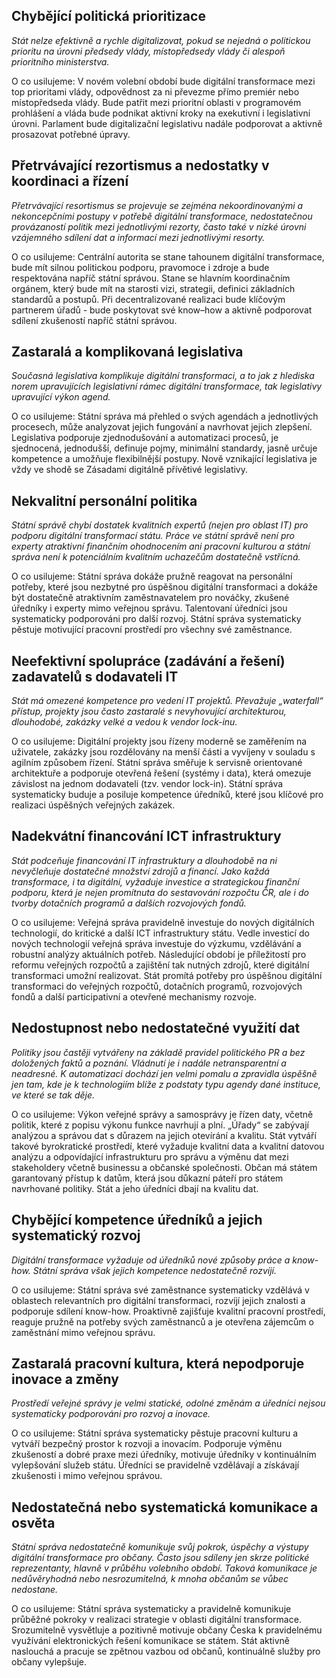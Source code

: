 ## Chybějící politická prioritizace

_Stát nelze efektivně a rychle digitalizovat, pokud se nejedná o politickou prioritu na úrovni předsedy vlády, místopředsedy vlády či alespoň prioritního ministerstva._

O co usilujeme:
V novém volební období bude digitální transformace mezi top prioritami vlády, odpovědnost za ni převezme přímo premiér nebo místopředseda vlády. Bude patřit mezi prioritní oblasti v programovém prohlášení a vláda bude podnikat aktivní kroky na exekutivní i legislativní úrovni. Parlament bude digitalizační legislativu nadále podporovat a aktivně prosazovat potřebné úpravy.


## Přetrvávající rezortismus a nedostatky v koordinaci a řízení

_Přetrvávající resortismus se projevuje se zejména nekoordinovanými a nekoncepčními postupy v potřebě digitální transformace, nedostatečnou provázaností politik mezi jednotlivými rezorty, často také v nízké úrovni vzájemného sdílení dat a informací mezi jednotlivými resorty._

O co usilujeme:
Centrální autorita se stane tahounem digitální transformace, bude mít silnou politickou podporu, pravomoce i zdroje a bude respektována napříč státní správou.
Stane se hlavním koordinačním orgánem, který bude mít na starosti vizi, strategii, definici základních standardů a postupů. Při decentralizované realizaci bude klíčovým partnerem úřadů - bude poskytovat své know–how a aktivně podporovat sdílení zkušeností napříč státní správou.


## Zastaralá a komplikovaná legislativa

_Současná legislativa komplikuje digitální transformaci, a to jak z hlediska norem upravujících legislativní rámec digitální transformace, tak legislativy upravující výkon agend._

O co usilujeme:
Státní správa má přehled o svých agendách a jednotlivých procesech, může analyzovat jejich fungování a navrhovat jejich zlepšení. Legislativa podporuje zjednodušování a automatizaci procesů, je sjednocená, jednodušší, definuje pojmy, minimální standardy, jasně určuje kompetence a umožňuje flexibilnější postupy. 
Nově vznikající legislativa je vždy ve shodě se Zásadami digitálně přívětivé legislativy.



## Nekvalitní personální politika

_Státní správě chybí dostatek kvalitních expertů (nejen pro oblast IT) pro podporu digitální transformací státu. Práce ve státní správě není pro experty atraktivní finančním ohodnocením ani pracovní kulturou a státní správa není k potenciálním kvalitním uchazečům dostatečně vstřícná._

O co usilujeme:
Státní správa dokáže pružně reagovat na personální potřeby, které jsou nezbytné pro úspěšnou digitální transformaci a dokáže být dostatečně atraktivním zaměstnavatelem pro nováčky, zkušené úředníky i experty mimo veřejnou správu. Talentovaní úředníci jsou systematicky podporováni pro další rozvoj. Státní správa systematicky pěstuje motivující pracovní prostředí pro všechny své zaměstnance.
 


## Neefektivní spolupráce (zadávání a řešení) zadavatelů s dodavateli IT

_Stát má omezené kompetence pro vedení IT projektů. Převažuje „waterfall“ přístup, projekty jsou často zastaralé s nevyhovující architekturou, dlouhodobé, zakázky velké a vedou k vendor lock-inu._

O co usilujeme:
Digitální projekty jsou řízeny moderně se zaměřením na uživatele, zakázky jsou rozdělovány na menší části a vyvíjeny v souladu s agilním způsobem řízení. 
Státní správa směřuje k servisně orientované architektuře a podporuje otevřená řešení (systémy i data), která omezuje závislost na jednom dodavateli (tzv. vendor lock-in). Státní správa systematicky buduje a posiluje kompetence úředníků, které jsou klíčové pro realizaci úspěšných veřejných zakázek.



## Nadekvátní financování ICT infrastruktury

_Stát podceňuje financování IT infrastruktury a dlouhodobě na ni nevyčleňuje dostatečné množství zdrojů a financí. Jako každá transformace, i ta digitální, vyžaduje investice a strategickou finanční podporu, která je nejen promítnuta do sestavování rozpočtu ČR, ale i do tvorby dotačních programů a dalších rozvojových fondů._

O co usilujeme:
Veřejná správa pravidelně investuje do nových digitálních technologií, do kritické a další ICT infrastruktury státu. Vedle investicí do nových technologií veřejná správa investuje do výzkumu, vzdělávání a robustní analýzy aktuálních potřeb. Následující období je příležitostí pro reformu veřejných rozpočtů a zajištění tak nutných zdrojů, které digitální transformaci umožní realizovat. Stát promítá potřeby pro úspěšnou digitální transformaci do veřejných rozpočtů, dotačních programů, rozvojových fondů a další participativní a otevřené mechanismy rozvoje.


## Nedostupnost nebo nedostatečné využití dat

_Politiky jsou častěji vytvářeny na základě pravidel politického PR a bez doložených faktů a poznání. Vládnutí je i nadále netransparentní a neadresné. K automatizaci dochází jen velmi pomalu a zpravidla úspěšně jen tam, kde je k technologiím blíže z podstaty typu agendy dané instituce, ve které se tak děje._

O co usilujeme:
Výkon veřejné správy a samosprávy je řízen daty, včetně politik, které z popisu výkonu funkce navrhují a plní. „Úřady“ se zabývají analýzou a správou dat s důrazem na jejich otevírání a kvalitu. Stát vytváří takové byrokratické prostředí, které vyžaduje kvalitní data a kvalitní datovou analýzu a odpovídající infrastrukturu pro správu a výměnu dat mezi stakeholdery včetně businessu a občanské společnosti. Občan má státem garantovaný přístup k datům, která jsou důkazní páteří pro státem navrhované politiky. Stát a jeho úředníci dbají na kvalitu dat.

## Chybějící kompetence úředníků a jejich systematický rozvoj

_Digitální transformace vyžaduje od úředníků nové způsoby práce a know-how. Státní správa však jejich kompetence nedostatečně rozvíjí._

O co usilujeme:
Státní správa své zaměstnance systematicky vzdělává v oblastech relevantních pro digitální transformaci, rozvíjí jejich znalosti a podporuje sdílení know-how. Proaktivně zajišťuje kvalitní pracovní prostředí, reaguje pružně na potřeby svých zaměstnanců a je otevřena zájemcům o zaměstnání mimo veřejnou správu.

## Zastaralá pracovní kultura, která nepodporuje inovace a změny

_Prostředí veřejné správy je velmi statické, odolné změnám a úředníci nejsou systematicky podporováni pro rozvoj a inovace._

O co usilujeme: Státní správa systematicky pěstuje pracovní kulturu a vytváří bezpečný prostor k rozvoji a inovacím.
Podporuje výměnu zkušeností a dobré praxe mezi úředníky, motivuje úředníky v kontinuálním vylepšování služeb státu. Úředníci se pravidelně vzdělávají a získávají zkušenosti i mimo veřejnou správou.

## Nedostatečná nebo systematická komunikace a osvěta

_Státní správa nedostatečně komunikuje svůj pokrok, úspěchy a výstupy digitální transformace pro občany. Často jsou sdíleny jen skrze politické reprezentanty, hlavně v průběhu volebního období. Taková komunikace je nedůvěryhodná nebo nesrozumitelná, k mnoha občanům se vůbec nedostane._

O co usilujeme:
Státní správa systematicky a pravidelně komunikuje průběžné pokroky v realizaci strategie v oblasti digitální transformace. 
Srozumitelně vysvětluje a pozitivně motivuje občany Česka k pravidelnému využívání elektronických řešení komunikace se státem.
Stát aktivně naslouchá a pracuje se zpětnou vazbou od občanů, kontinuálně služby pro občany vylepšuje.

